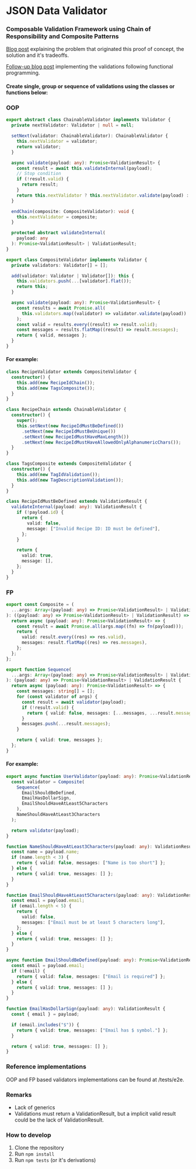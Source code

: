 # JSON Data Validator

### Composable Validation Framework using Chain of Responsibility and Composite Patterns

[Blog post](https://jesinski.github.io/2025/06/14/json-data-validation.html) explaining the problem that originated this proof of concept, the solution and it's tradeoffs.

[Follow-up blog post](https://jesinski.github.io/2025/06/21/fp-implementation-for-jdv.html) implementing the validations following functional programming.

#### Create single, group or sequence of validations using the classes or functions below:

### OOP

```ts
export abstract class ChainableValidator implements Validator {
  private nextValidator: Validator | null = null;

  setNext(validator: ChainableValidator): ChainableValidator {
    this.nextValidator = validator;
    return validator;
  }

  async validate(payload: any): Promise<ValidationResult> {
    const result = await this.validateInternal(payload);
    // Stop condition
    if (!result.valid) {
      return result;
    }
    return this.nextValidator ? this.nextValidator.validate(payload) : result;
  }

  endChain(composite: CompositeValidator): void {
    this.nextValidator = composite;
  }

  protected abstract validateInternal(
    payload: any
  ): Promise<ValidationResult> | ValidationResult;
}

export class CompositeValidator implements Validator {
  private validators: Validator[] = [];

  add(validator: Validator | Validator[]): this {
    this.validators.push(...[validator].flat());
    return this;
  }

  async validate(payload: any): Promise<ValidationResult> {
    const results = await Promise.all(
      this.validators.map((validator) => validator.validate(payload))
    );
    const valid = results.every((result) => result.valid);
    const messages = results.flatMap((result) => result.messages);
    return { valid, messages };
  }
}
```

#### For example:

```ts
class RecipeValidator extends CompositeValidator {
  constructor() {
    this.add(new RecipeIdChain());
    this.add(new TagsComposite());
  }
}

class RecipeChain extends ChainableValidator {
  constructor() {
    super();
    this.setNext(new RecipeIdMustBeDefined())
      .setNext(new RecipeIdMustBeUnique())
      .setNext(new RecipeIdMustHaveMaxLength())
      .setNext(new RecipeIdMustHaveAllowedOnlyAlphanumericChars());
  }
}

class TagsComposite extends CompositeValidator {
  constructor() {
    this.add(new TagIdValidation());
    this.add(new TagDescriptionValidation());
  }
}

class RecipeIdMustBeDefined extends ValidationResult {
  validateInternal(payload: any): ValidationResult {
    if (!payload.id) {
      return {
        valid: false,
        message: ["Invalid Recipe ID: ID must be defined"],
      };
    }

    return {
      valid: true,
      message: [],
    };
  }
}
```

### FP

```ts
export const Composite = (
  ...args: Array<(payload: any) => Promise<ValidationResult> | ValidationResult>
): ((payload: any) => Promise<ValidationResult> | ValidationResult) => {
  return async (payload: any): Promise<ValidationResult> => {
    const result = await Promise.all(args.map((fn) => fn(payload)));
    return {
      valid: result.every((res) => res.valid),
      messages: result.flatMap((res) => res.messages),
    };
  };
};

export function Sequence(
  ...args: Array<(payload: any) => Promise<ValidationResult> | ValidationResult>
): (payload: any) => Promise<ValidationResult> | ValidationResult {
  return async (payload: any): Promise<ValidationResult> => {
    const messages: string[] = [];
    for (const validator of args) {
      const result = await validator(payload);
      if (!result.valid) {
        return { valid: false, messages: [...messages, ...result.messages] };
      }
      messages.push(...result.messages);
    }

    return { valid: true, messages };
  };
}
```

#### For example:

```ts
export async function UserValidator(payload: any): Promise<ValidationResult> {
  const validator = Composite(
    Sequence(
      EmailShouldBeDefined,
      EmailHasDollarSign,
      EmailShouldHaveAtLeast5Characters
    ),
    NameShouldHaveAtLeast3Characters
  );

  return validator(payload);
}

function NameShouldHaveAtLeast3Characters(payload: any): ValidationResult {
  const name = payload.name;
  if (name.length < 3) {
    return { valid: false, messages: ["Name is too short"] };
  } else {
    return { valid: true, messages: [] };
  }
}

function EmailShouldHaveAtLeast5Characters(payload: any): ValidationResult {
  const email = payload.email;
  if (email.length < 5) {
    return {
      valid: false,
      messages: ["Email must be at least 5 characters long"],
    };
  } else {
    return { valid: true, messages: [] };
  }
}

async function EmailShouldBeDefined(payload: any): Promise<ValidationResult> {
  const email = payload.email;
  if (!email) {
    return { valid: false, messages: ["Email is required"] };
  } else {
    return { valid: true, messages: [] };
  }
}

function EmailHasDollarSign(payload: any): ValidationResult {
  const { email } = payload;

  if (email.includes("$")) {
    return { valid: true, messages: ["Email has $ symbol."] };
  }

  return { valid: true, messages: [] };
}
```

### Reference implementations

OOP and FP based validators implementations can be found at /tests/e2e.

### Remarks

- Lack of generics
- Validations must return a ValidationResult, but a implicit valid result could be the lack of ValidationResult.

### How to develop

1. Clone the repository
2. Run `npm install`
3. Run `npm tests` (or it's derivations)
